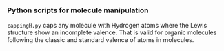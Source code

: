 ### Python scripts for molecule manipulation

`cappingH.py` caps any molecule with Hydrogen atoms where the Lewis structure show an incomplete
valence. That is valid for organic molecules following the classic and standard valence of atoms
in molecules.
